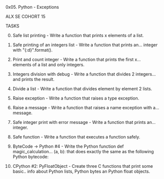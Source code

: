 0x05. Python - Exceptions

ALX SE COHORT 15


TASKS


0. Safe list printing - Write a function that prints x elements of a list.


1. Safe printing of an integers list - Write a function that prints an...
      integer with "{:d}".format().


2. Print and count integer - Write a function that prints the first x...
      elements of a list and only integers.


3. Integers division with debug - Write a function that divides 2 integers...
      and prints the result.


4. Divide a list - Write a function that divides element by element 2 lists.


5. Raise exception - Write a function that raises a type exception.


6. Raise a message - Write a function that raises a name exception with a...
      message.


7. Safe integer print with error message - Write a function that prints an...
      integer.


8. Safe function - Write a function that executes a function safely.


9. ByteCode -> Python #4 - Write the Python function def magic_calculation...
      (a, b): that does exactly the same as the following Python bytecode:

0. CPython #2: PyFloatObject - Create three C functions that print some basic..
      info about Python lists, Python bytes an Python float objects.
